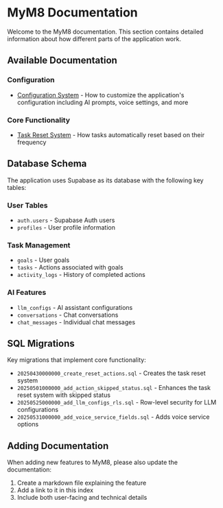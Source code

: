# MyM8 Documentation

Welcome to the MyM8 documentation. This section contains detailed information about how different parts of the application work.

## Available Documentation

### Configuration
- [Configuration System](configuration.md) - How to customize the application's configuration including AI prompts, voice settings, and more

### Core Functionality
- [Task Reset System](task_reset_system.md) - How tasks automatically reset based on their frequency

## Database Schema

The application uses Supabase as its database with the following key tables:

### User Tables
- `auth.users` - Supabase Auth users
- `profiles` - User profile information 

### Task Management
- `goals` - User goals
- `tasks` - Actions associated with goals
- `activity_logs` - History of completed actions

### AI Features
- `llm_configs` - AI assistant configurations
- `conversations` - Chat conversations 
- `chat_messages` - Individual chat messages

## SQL Migrations

Key migrations that implement core functionality:

- `20250430000000_create_reset_actions.sql` - Creates the task reset system
- `20250501000000_add_action_skipped_status.sql` - Enhances the task reset system with skipped status
- `20250525000000_add_llm_configs_rls.sql` - Row-level security for LLM configurations
- `20250531000000_add_voice_service_fields.sql` - Adds voice service options

## Adding Documentation

When adding new features to MyM8, please also update the documentation:

1. Create a markdown file explaining the feature
2. Add a link to it in this index
3. Include both user-facing and technical details 